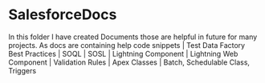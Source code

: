 # SalesforceDocs
In this folder I have created Documents those are helpful in future for many projects. As docs are containing help code snippets | Test Data Factory Best Practices | SOQL | SOSL | Lightning Component | Lightning Web Component | Validation Rules | Apex Classes | Batch, Schedulable Class, Triggers
